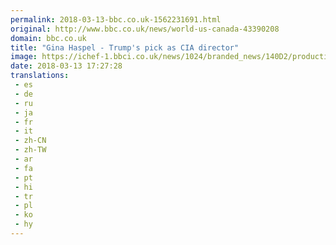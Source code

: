 ```yaml
---
permalink: 2018-03-13-bbc.co.uk-1562231691.html
original: http://www.bbc.co.uk/news/world-us-canada-43390208
domain: bbc.co.uk
title: "Gina Haspel - Trump's pick as CIA director"
image: https://ichef-1.bbci.co.uk/news/1024/branded_news/140D2/production/_100403128_045517558.jpg
date: 2018-03-13 17:27:28
translations: 
 - es
 - de
 - ru
 - ja
 - fr
 - it
 - zh-CN
 - zh-TW
 - ar
 - fa
 - pt
 - hi
 - tr
 - pl
 - ko
 - hy
---
```


